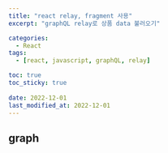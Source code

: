 ```yaml
---
title: "react relay, fragment 사용"
excerpt: "graphQL relay로 상품 data 불러오기"

categories:
  - React
tags:
  - [react, javascript, graphQL, relay]

toc: true
toc_sticky: true
 
date: 2022-12-01
last_modified_at: 2022-12-01
---
```


## graph